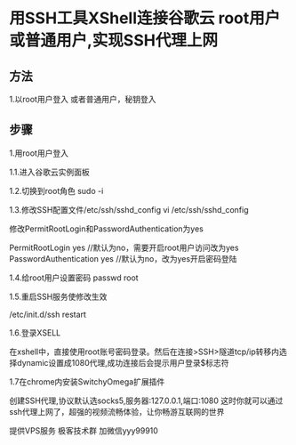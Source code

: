 # 用SSH工具XShell连接谷歌云 root用户或普通用户,实现SSH代理上网

## 方法
1.以root用户登入
或者普通用户，秘钥登入
## 步骤
1.用root用户登入

1.1.进入谷歌云实例面板

1.2.切换到root角色
sudo -i 

1.3.修改SSH配置文件/etc/ssh/sshd_config
vi /etc/ssh/sshd_config

修改PermitRootLogin和PasswordAuthentication为yes

PermitRootLogin yes //默认为no，需要开启root用户访问改为yes
PasswordAuthentication yes //默认为no，改为yes开启密码登陆

1.4.给root用户设置密码
passwd root

1.5.重启SSH服务使修改生效

/etc/init.d/ssh restart

1.6.登录XSELL

在xshell中，直接使用root账号密码登录。然后在连接>SSH>隧道tcp/ip转移内选择dynamic设置成1080代理,成功连接后会提示用户登录$标志符

1.7在chrome内安装SwitchyOmega扩展插件

创建SSH代理,协议默认选socks5,服务器:127.0.0.1,端口:1080
这时你就可以通过ssh代理上网了，超强的视频流畅体验，让你畅游互联网的世界

提供VPS服务
极客技术群
加微信yyy99910


